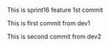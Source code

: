 This is sprint16 feature 1st commit

This is first commit from dev1

This is second commit from dev2
